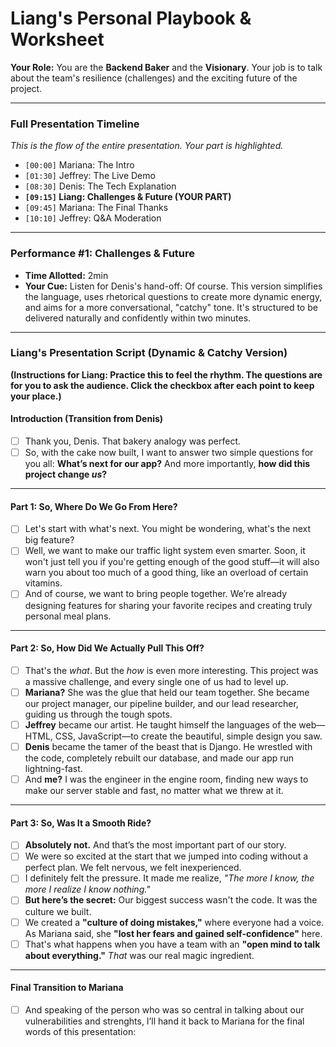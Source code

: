 
# **Liang's Personal Playbook & Worksheet**

**Your Role:** You are the **Backend Baker** and the **Visionary**. Your job is to talk about the team's resilience (challenges) and the exciting future of the project.

---

### **Full Presentation Timeline**

*This is the flow of the entire presentation. Your part is highlighted.*

*   `[00:00]` Mariana: The Intro
*   `[01:30]` Jeffrey: The Live Demo
*   `[08:30]` Denis: The Tech Explanation
*   **`[09:15]` Liang: Challenges & Future (YOUR PART)**
*   `[09:45]` Mariana: The Final Thanks
*   `[10:10]` Jeffrey: Q&A Moderation

---

### **Performance #1: Challenges & Future**

*   **Time Allotted:** 2min
*   **Your Cue:** Listen for Denis's hand-off: Of course. This version simplifies the language, uses rhetorical questions to create more dynamic energy, and aims for a more conversational, "catchy" tone. It's structured to be delivered naturally and confidently within two minutes.

---

### **Liang's Presentation Script (Dynamic & Catchy Version)**

**(Instructions for Liang: Practice this to feel the rhythm. The questions are for you to ask the audience. Click the checkbox after each point to keep your place.)**

#### **Introduction (Transition from Denis)**

-   [ ] Thank you, Denis. That bakery analogy was perfect.
-   [ ] So, with the cake now built, I want to answer two simple questions for you all: **What’s next for our app?** And more importantly, **how did this project change *us*?**

---

#### **Part 1: So, Where Do We Go From Here?**

-   [ ] Let's start with what's next. You might be wondering, what's the next big feature?
-   [ ] Well, we want to make our traffic light system even smarter. Soon, it won't just tell you if you're getting enough of the good stuff—it will also warn you about too much of a good thing, like an overload of certain vitamins.
-   [ ] And of course, we want to bring people together. We’re already designing features for sharing your favorite recipes and creating truly personal meal plans.

---

#### **Part 2: So, How Did We Actually Pull This Off?**

-   [ ] That's the *what*. But the *how* is even more interesting. This project was a massive challenge, and every single one of us had to level up.
-   [ ] **Mariana?** She was the glue that held our team together. She became our project manager, our pipeline builder, and our lead researcher, guiding us through the tough spots.
-   [ ] **Jeffrey** became our artist. He taught himself the languages of the web—HTML, CSS, JavaScript—to create the beautiful, simple design you saw.
-   [ ] **Denis** became the tamer of the beast that is Django. He wrestled with the code, completely rebuilt our database, and made our app run lightning-fast.
-   [ ] And **me?** I was the engineer in the engine room, finding new ways to make our server stable and fast, no matter what we threw at it.

---

#### **Part 3: So, Was It a Smooth Ride?**

-   [ ] **Absolutely not.** And that’s the most important part of our story.
-   [ ] We were so excited at the start that we jumped into coding without a perfect plan. We felt nervous, we felt inexperienced.
-   [ ] I definitely felt the pressure. It made me realize, *"The more I know, the more I realize I know nothing."*
-   [ ] **But here’s the secret:** Our biggest success wasn't the code. It was the culture we built.
-   [ ] We created a **"culture of doing mistakes,"** where everyone had a voice. As Mariana said, she **"lost her fears and gained self-confidence"** here.
-   [ ] That's what happens when you have a team with an **"open mind to talk about everything."** *That* was our real magic ingredient.

---

#### **Final Transition to Mariana**

-   [ ] And speaking of the person who was so central in talking about our vulnerabilities and strenghts, I’ll hand it back to Mariana for the final words of this presentation:
